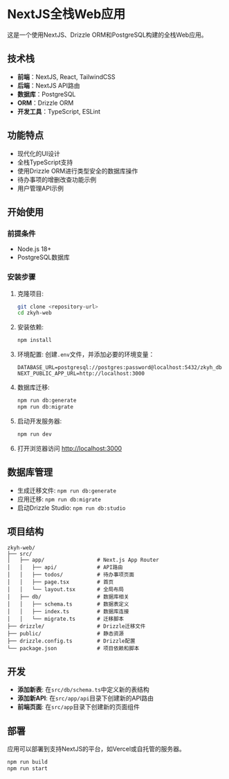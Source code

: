 # NextJS全栈Web应用

这是一个使用NextJS、Drizzle ORM和PostgreSQL构建的全栈Web应用。

## 技术栈

- **前端**：NextJS, React, TailwindCSS
- **后端**：NextJS API路由
- **数据库**：PostgreSQL
- **ORM**：Drizzle ORM
- **开发工具**：TypeScript, ESLint

## 功能特点

- 现代化的UI设计
- 全栈TypeScript支持
- 使用Drizzle ORM进行类型安全的数据库操作
- 待办事项的增删改查功能示例
- 用户管理API示例

## 开始使用

### 前提条件

- Node.js 18+ 
- PostgreSQL数据库

### 安装步骤

1. 克隆项目:
   ```bash
   git clone <repository-url>
   cd zkyh-web
   ```

2. 安装依赖:
   ```bash
   npm install
   ```

3. 环境配置:
   创建`.env`文件，并添加必要的环境变量：
   ```
   DATABASE_URL=postgresql://postgres:password@localhost:5432/zkyh_db
   NEXT_PUBLIC_APP_URL=http://localhost:3000
   ```

4. 数据库迁移:
   ```bash
   npm run db:generate
   npm run db:migrate
   ```

5. 启动开发服务器:
   ```bash
   npm run dev
   ```

6. 打开浏览器访问 [http://localhost:3000](http://localhost:3000)

## 数据库管理

- 生成迁移文件: `npm run db:generate`
- 应用迁移: `npm run db:migrate`
- 启动Drizzle Studio: `npm run db:studio`

## 项目结构

```
zkyh-web/
├── src/
│   ├── app/                 # Next.js App Router
│   │   ├── api/             # API路由
│   │   ├── todos/           # 待办事项页面
│   │   ├── page.tsx         # 首页
│   │   └── layout.tsx       # 全局布局
│   ├── db/                  # 数据库相关
│   │   ├── schema.ts        # 数据表定义
│   │   ├── index.ts         # 数据库连接
│   │   └── migrate.ts       # 迁移脚本
├── drizzle/                 # Drizzle迁移文件
├── public/                  # 静态资源
├── drizzle.config.ts        # Drizzle配置
└── package.json             # 项目依赖和脚本
```

## 开发

- **添加新表**: 在`src/db/schema.ts`中定义新的表结构
- **添加新API**: 在`src/app/api`目录下创建新的API路由
- **前端页面**: 在`src/app`目录下创建新的页面组件

## 部署

应用可以部署到支持NextJS的平台，如Vercel或自托管的服务器。

```bash
npm run build
npm run start
```
